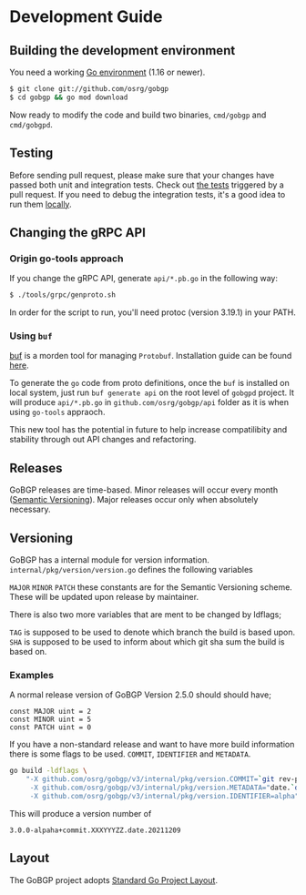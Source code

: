 # Development Guide

## Building the development environment

You need a working [Go environment](https://golang.org/doc/install) (1.16 or newer).

```bash
$ git clone git://github.com/osrg/gobgp
$ cd gobgp && go mod download
```

Now ready to modify the code and build two binaries, `cmd/gobgp` and `cmd/gobgpd`.

## Testing

Before sending pull request, please make sure that your changes have passed both unit and integration tests. Check out [the tests](https://github.com/osrg/gobgp/blob/master/.github/workflows/ci.yml) triggered by a pull request. If you need to debug the integration tests, it's a good idea to run them [locally](https://github.com/osrg/gobgp/blob/master/test/scenario_test/README.md).

## Changing the gRPC API

### Origin go-tools approach

If you change the gRPC API, generate `api/*.pb.go` in the following way:

```bash
$ ./tools/grpc/genproto.sh
```

In order for the script to run, you'll need protoc (version 3.19.1) in your PATH.

### Using `buf`

[buf](https://github.com/bufbuild/buf) is a morden tool for managing `Protobuf`. Installation guide can be found [here](https://docs.buf.build/installation).

To generate the `go` code from proto definitions, once the `buf` is installed on local system, just run `buf generate api` on the root level of `gobgpd` project. It will produce `api/*.pb.go` in `github.com/osrg/gobgp/api` folder as it is when using `go-tools` appraoch.

This new tool has the potential in future to help increase compatilibity and stability through out API changes and refactoring.

## Releases

GoBGP releases are time-based. Minor releases will occur every month ([Semantic Versioning](https://semver.org/)). Major releases occur only when absolutely necessary.

## Versioning

GoBGP has a internal module for version information.
```internal/pkg/version/version.go``` defines the following variables

```MAJOR``` ```MINOR``` ```PATCH``` these constants are for the Semantic Versioning scheme.
These will be updated upon release by maintainer.

There is also two more variables that are ment to be changed by ldflags;

```TAG``` is supposed to be used to denote which branch the build is based upon.
```SHA``` is supposed to be used to inform about which git sha sum the build is based on.

### Examples

A normal release version of GoBGP Version 2.5.0 should should have;

```golang
const MAJOR uint = 2
const MINOR uint = 5
const PATCH uint = 0
```

If you have a non-standard release and want to have more build information there is some flags to be used.
`COMMIT`, `IDENTIFIER` and `METADATA`.

```bash
go build -ldflags \
	"-X github.com/osrg/gobgp/v3/internal/pkg/version.COMMIT=`git rev-parse --short HEAD` \
	 -X github.com/osrg/gobgp/v3/internal/pkg/version.METADATA="date.`date "+%Y%m%d"`" \
	 -X github.com/osrg/gobgp/v3/internal/pkg/version.IDENTIFIER=alpha"
```

This will produce a version number of

```3.0.0-alpaha+commit.XXXYYYZZ.date.20211209```

## Layout

The GoBGP project adopts [Standard Go Project Layout](https://github.com/golang-standards/project-layout).
